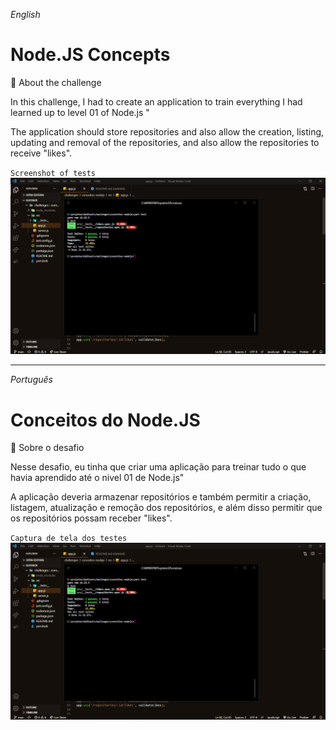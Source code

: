 _English_

# Node.JS Concepts

🚀 About the challenge

In this challenge, I had to create an application to train everything I had learned up to level 01 of Node.js "

The application should store repositories and also allow the creation, listing, updating and removal of the repositories, and also allow the repositories to receive "likes".

`Screenshot of tests`
![](public/images/cover.png)

---

_Português_

# Conceitos do Node.JS

🚀 Sobre o desafio

Nesse desafio, eu tinha que criar uma aplicação para treinar tudo o que havia aprendido até o nivel 01 de Node.js"

A aplicação deveria armazenar repositórios e também permitir a criação, listagem, atualização e remoção dos repositórios, e além disso permitir que os repositórios possam receber "likes".

`Captura de tela dos testes`
![](public/images/cover.png)
